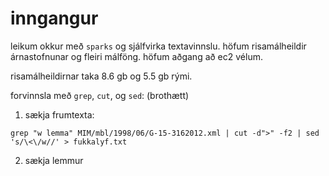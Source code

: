 # inngangur
leikum okkur með `sparks` og sjálfvirka textavinnslu. höfum risamálheildir árnastofnunar og fleiri málföng. höfum aðgang að ec2 vélum. 

risamálheildirnar taka  8.6 gb og 5.5 gb rými. 

forvinnsla með `grep`, `cut`, og `sed`: (brothætt) 

1. sækja frumtexta: 
```
grep "w lemma" MIM/mbl/1998/06/G-15-3162012.xml | cut -d">" -f2 | sed 's/\<\/w//' > fukkalyf.txt
```
2. sækja lemmur


# 